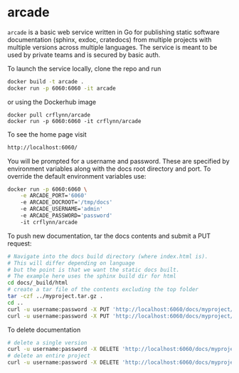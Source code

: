 # arcade

`arcade` is a basic web service written in Go for publishing static software documentation (sphinx, exdoc, cratedocs) from multiple projects with multiple versions across multiple languages. The service is meant to be used by private teams and is secured by basic auth.


To launch the service locally, clone the repo and run

```bash
docker build -t arcade .
docker run -p 6060:6060 -it arcade
```

or using the Dockerhub image

```
docker pull crflynn/arcade
docker run -p 6060:6060 -it crflynn/arcade
```

To see the home page visit

```bash
http://localhost:6060/
```

You will be prompted for a username and password. These are specified by environment variables along with the docs root directory and port.
To override the default environment variables use:

```bash
docker run -p 6060:6060 \
    -e ARCADE_PORT='6060'
    -e ARCADE_DOCROOT='/tmp/docs'
    -e ARCADE_USERNAME='admin'
    -e ARCADE_PASSWORD='password'
    -it crflynn/arcade
```

To push new documentation, tar the docs contents and submit a PUT request:

```bash
# Navigate into the docs build directory (where index.html is).
# This will differ depending on language
# but the point is that we want the static docs built.
# The example here uses the sphinx build dir for html
cd docs/_build/html
# create a tar file of the contents excluding the top folder
tar -czf ../myproject.tar.gz .
cd ..
curl -u username:password -X PUT 'http://localhost:6060/docs/myproject/latest' --upload-file myproject.tar.gz
curl -u username:password -X PUT 'http://localhost:6060/docs/myproject/v1.2.3' --upload-file myproject.tar.gz
```

To delete documentation

```bash
# delete a single version
curl -u username:password -X DELETE 'http://localhost:6060/docs/myproject/v1.2.3'
# delete an entire project
curl -u username:password -X DELETE 'http://localhost:6060/docs/myproject'
```
